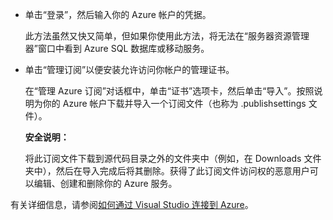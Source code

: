 
   * 单击“登录”，然后输入你的 Azure 帐户的凭据。

     此方法虽然又快又简单，但如果你使用此方法，将无法在“服务器资源管理器”窗口中看到 Azure SQL 数据库或移动服务。

   * 单击“管理订阅”以便安装允许访问你帐户的管理证书。

     在“管理 Azure 订阅”对话框中，单击“证书”选项卡，然后单击“导入”。按照说明为你的 Azure 帐户下载并导入一个订阅文件（也称为 .publishsettings 文件）。

     <div class="dev-callout"><strong>安全说明：</strong>
      <p>将此订阅文件下载到源代码目录之外的文件夹中（例如，在 Downloads 文件夹中），然后在导入完成后将其删除。获得了此订阅文件访问权的恶意用户可以编辑、创建和删除你的 Azure 服务。</p></div>

   有关详细信息，请参阅[如何通过 Visual Studio 连接到 Azure](/documentation/articles/role-based-access-control-configure/)。

<!---HONumber=Mooncake_0711_2016-->